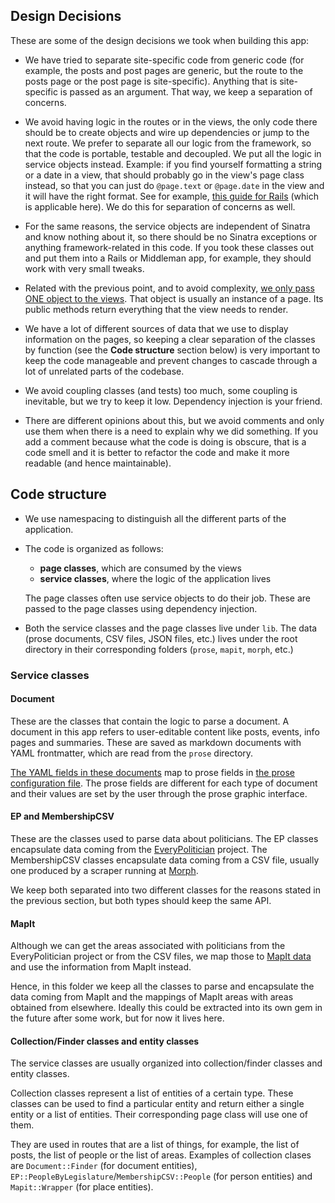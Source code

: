 ## Design Decisions

These are some of the design decisions we took when building
this app:

* We have tried to separate site-specific code from generic
  code (for example, the posts and post pages are generic, but
  the route to the posts page or the post page is
  site-specific). Anything that is site-specific is passed as an
  argument. That way, we keep a separation of concerns.

* We avoid having logic in the routes or in the views, the only
  code there should be to create objects and wire up
  dependencies or jump to the next route. We prefer to separate
  all our logic from the framework, so that the code is
  portable, testable and decoupled. We put all the logic in
  service objects instead. Example: if you find yourself
  formatting a string or a date in a view, that should probably
  go in the view's page class instead, so that you can just do
  `@page.text` or `@page.date` in the view and it will have the
  right format. See for example,
  [this guide for Rails](https://8thlight.com/blog/christoph-gockel/2016/10/26/getting-rails-on-track-part-2-views.html)
  (which is applicable here). We do this for separation of
  concerns as well.

* For the same reasons, the service objects are independent of
  Sinatra and know nothing about it, so there should be no
  Sinatra exceptions or anything framework-related in this
  code. If you took these classes out and put them into a Rails
  or Middleman app, for example, they should work with very
  small tweaks.

* Related with the previous point, and to avoid complexity,
  [we only pass ONE object to the views](https://robots.thoughtbot.com/sandi-metz-rules-for-developers#only-instantiate-one-object-in-the-controller). That
  object is usually an instance of a page. Its public methods
  return everything that the view needs to render.

* We have a lot of different sources of data that we use to
  display information on the pages, so keeping a clear
  separation of the classes by function (see the **Code
  structure** section below) is very important to keep the code
  manageable and prevent changes to cascade through a lot of
  unrelated parts of the codebase.

* We avoid coupling classes (and tests) too much, some coupling
  is inevitable, but we try to keep it low. Dependency injection
  is your friend.

* There are different opinions about this, but we avoid comments
  and only use them when there is a need to explain why we did
  something. If you add a comment because what the code is doing
  is obscure, that is a code smell and it is better to refactor
  the code and make it more readable (and hence maintainable).


## Code structure

* We use namespacing to distinguish all the different parts of
  the application.

* The code is organized as follows:
  * **page classes**, which are consumed by the views
  * **service classes**, where the logic of the application lives

  The page classes often use service objects to do their
  job. These are passed to the page classes using dependency
  injection.

* Both the service classes and the page classes live under
  `lib`. The data (prose documents, CSV files, JSON files, etc.)
  lives under the root directory in their corresponding folders
  (`prose`, `mapit`, `morph`, etc.)

### Service classes

#### Document

These are the classes that contain the logic to parse a
document. A document in this app refers to user-editable content
like posts, events, info pages and summaries. These are saved as
markdown documents with YAML frontmatter, which are read from
the `prose` directory.

[The YAML fields in these documents](https://github.com/theyworkforyou/shineyoureye-sinatra/blob/master/lib/document/frontmatter_parser.rb)
map to prose fields in
[the prose configuration file](https://github.com/theyworkforyou/shineyoureye-prose/blob/gh-pages/_prose.yml). The
prose fields are different for each type of document and their
values are set by the user through the prose graphic interface.


#### EP and MembershipCSV

These are the classes used to parse data about politicians. The
EP classes encapsulate data coming from the
[EveryPolitician](http://everypolitician.org/) project. The
MembershipCSV classes encapsulate data coming from a CSV file,
usually one produced by a scraper running at
[Morph](https://morph.io/).

We keep both separated into two different classes for the
reasons stated in the previous section, but both types should
keep the same API.

#### MapIt

Although we can get the areas associated with politicians from
the EveryPolitician project or from the CSV files, we map those
to [MapIt data](http://nigeria.mapit.mysociety.org) and use the
information from MapIt instead.

Hence, in this folder we keep all the classes to parse and
encapsulate the data coming from MapIt and the mappings of MapIt
areas with areas obtained from elsewhere. Ideally this could be
extracted into its own gem in the future after some work, but
for now it lives here.

#### Collection/Finder classes and entity classes

The service classes are usually organized into collection/finder
classes and entity classes.

Collection classes represent a list of entities of a certain
type. These classes can be used to find a particular entity and
return either a single entity or a list of entities. Their
corresponding page class will use one of them.

They are used in routes that are a list of things, for example,
the list of posts, the list of people or the list of
areas. Examples of collection clases are `Document::Finder` (for
document entities),
`EP::PeopleByLegislature`/`MembershipCSV::People` (for person
entities) and `Mapit::Wrapper` (for place entities).
